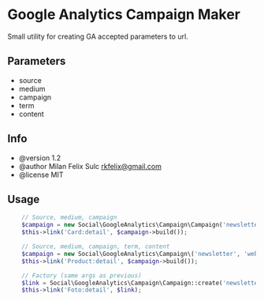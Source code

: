 # Google Analytics Campaign Maker

Small utility for creating GA accepted parameters to url.

## Parameters

- source
- medium
- campaign
- term
- content

## Info

* @version 1.2
* @author Milan Felix Sulc <rkfelix@gmail.com>
* @license MIT

## Usage

```php
    // Source, medium, campaign
    $campaign = new Social\GoogleAnalytics\Campaign\Campaign('newsletter', 'website', 'april13');
    $this->link('Card:detail', $campaign->build());

    // Source, medium, campaign, term, content
    $campaign = new Social\GoogleAnalytics\Campaign\('newsletter', 'website', 'april13', 'term1', 'content');
    $this->link('Product:detail', $campaign->build());

    // Factory (same args as previous)
    $link = Social\GoogleAnalytics\Campaign\Campaign::create('newsletter', 'website', 'april13');
    $this->link('Foto:detail', $link);
```